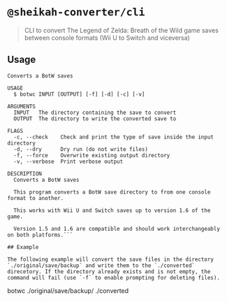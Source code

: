 # `@sheikah-converter/cli`

> CLI to convert The Legend of Zelda: Breath of the Wild game saves between console formats (Wii U to Switch and viceversa)

## Usage

```
Converts a BotW saves

USAGE
  $ botwc INPUT [OUTPUT] [-f] [-d] [-c] [-v]

ARGUMENTS
  INPUT   The directory containing the save to convert
  OUTPUT  The directory to write the converted save to

FLAGS
  -c, --check    Check and print the type of save inside the input directory
  -d, --dry      Dry run (do not write files)
  -f, --force    Overwrite existing output directory
  -v, --verbose  Print verbose output

DESCRIPTION
  Converts a BotW saves

  This program converts a BotW save directory to from one console format to another.

  This works with Wii U and Switch saves up to version 1.6 of the game.

  Version 1.5 and 1.6 are compatible and should work interchangeably on both platforms.```

## Example

The following example will convert the save files in the directory `./original/save/backup` and write them to the `./converted` direcetory. If the directory already exists and is not empty, the command will fail (use `-f` to enable prompting for deleting files).

```
botwc ./original/save/backup/ ./converted
```
